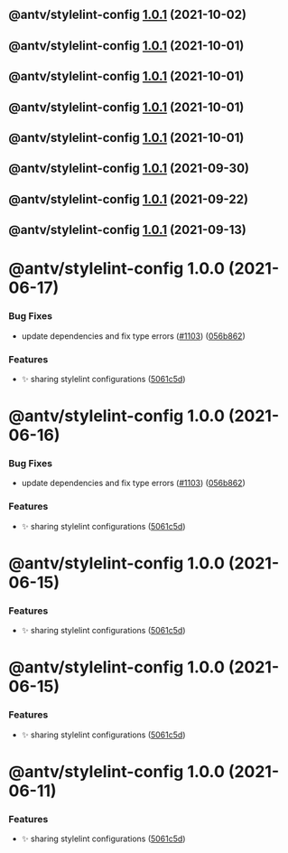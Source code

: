 ## @antv/stylelint-config [1.0.1](https://github.com/antvis/x6/compare/@antv/stylelint-config@1.0.0...@antv/stylelint-config@1.0.1) (2021-10-02)

## @antv/stylelint-config [1.0.1](https://github.com/antvis/x6/compare/@antv/stylelint-config@1.0.0...@antv/stylelint-config@1.0.1) (2021-10-01)

## @antv/stylelint-config [1.0.1](https://github.com/antvis/x6/compare/@antv/stylelint-config@1.0.0...@antv/stylelint-config@1.0.1) (2021-10-01)

## @antv/stylelint-config [1.0.1](https://github.com/antvis/x6/compare/@antv/stylelint-config@1.0.0...@antv/stylelint-config@1.0.1) (2021-10-01)

## @antv/stylelint-config [1.0.1](https://github.com/antvis/x6/compare/@antv/stylelint-config@1.0.0...@antv/stylelint-config@1.0.1) (2021-10-01)

## @antv/stylelint-config [1.0.1](https://github.com/antvis/x6/compare/@antv/stylelint-config@1.0.0...@antv/stylelint-config@1.0.1) (2021-09-30)

## @antv/stylelint-config [1.0.1](https://github.com/antvis/x6/compare/@antv/stylelint-config@1.0.0...@antv/stylelint-config@1.0.1) (2021-09-22)

## @antv/stylelint-config [1.0.1](https://github.com/antvis/x6/compare/@antv/stylelint-config@1.0.0...@antv/stylelint-config@1.0.1) (2021-09-13)

# @antv/stylelint-config 1.0.0 (2021-06-17)


### Bug Fixes

* update dependencies and fix type errors ([#1103](https://github.com/antvis/x6/issues/1103)) ([056b862](https://github.com/antvis/x6/commit/056b862b4efe7dbdc559cac7194c2453996acc07))


### Features

* ✨ sharing stylelint configurations ([5061c5d](https://github.com/antvis/x6/commit/5061c5ddf875f43578e8f0f81801151f80c51ee9))

# @antv/stylelint-config 1.0.0 (2021-06-16)


### Bug Fixes

* update dependencies and fix type errors ([#1103](https://github.com/antvis/x6/issues/1103)) ([056b862](https://github.com/antvis/x6/commit/056b862b4efe7dbdc559cac7194c2453996acc07))


### Features

* ✨ sharing stylelint configurations ([5061c5d](https://github.com/antvis/x6/commit/5061c5ddf875f43578e8f0f81801151f80c51ee9))

# @antv/stylelint-config 1.0.0 (2021-06-15)


### Features

* ✨ sharing stylelint configurations ([5061c5d](https://github.com/antvis/x6/commit/5061c5ddf875f43578e8f0f81801151f80c51ee9))

# @antv/stylelint-config 1.0.0 (2021-06-15)


### Features

* ✨ sharing stylelint configurations ([5061c5d](https://github.com/antvis/x6/commit/5061c5ddf875f43578e8f0f81801151f80c51ee9))

# @antv/stylelint-config 1.0.0 (2021-06-11)


### Features

* ✨ sharing stylelint configurations ([5061c5d](https://github.com/antvis/x6/commit/5061c5ddf875f43578e8f0f81801151f80c51ee9))
